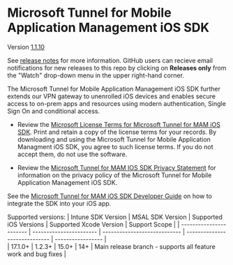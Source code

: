 # Microsoft Tunnel for Mobile Application Management iOS SDK 

Version [1.1.10](https://github.com/microsoftconnect/ms-intune-tunnel-sdk-ios/releases/tag/1.1.10)

See [release notes](https://github.com/microsoftconnect/ms-intune-tunnel-sdk-ios/releases) for more information. GitHub users can recieve email notifications for new releases to this repo by clicking on **Releases only** from the "Watch" drop-down menu in the upper right-hand corner.

The Microsoft Tunnel for Mobile Application Management iOS SDK further extends our VPN gateway to unenrolled iOS devices and enables secure access to on-prem apps and resources using modern authentication, Single Sign On and conditional access. 

- Review the [Microsoft License Terms for Microsoft Tunnel for MAM iOS SDK](https://github.com/msintuneappsdk/ms-intune-tunnel-sdk-ios/blob/main/Microsoft%20License%20Terms%20Tunnel%20for%20Mobile%20Application%20Management%20iOS%20SDK.pdf). Print and retain a copy of the license terms for your records. By downloading and using the Microsoft Tunnel for Mobile Application Managment iOS SDK, you agree to such license terms. If you do not accept them, do not use the software.

- Review the [Microsoft Tunnel for MAM IOS SDK Privacy Statement](https://github.com/msintuneappsdk/ms-intune-tunnel-sdk-ios/blob/main/MAM-Tunnel-Privacy-Doc.pdf) for information on the privacy policy of the Microsoft Tunnel for Mobile Application Management iOS SDK.

See the [Microsoft Tunnel for MAM iOS SDK Developer Guide](https://aka.ms/tunnelformamdeveloperguide) on how to integrate the SDK into your iOS app.

Supported versions:
| Intune SDK Version  | MSAL SDK Version  | Supported iOS Versions  | Supported Xcode Version | Support Scope |
| ----------------------- | ----------------------- | ---------------------------- | -----------------------------  | ----------------- |                         
| 17.1.0+                     | 1.2.3+              | 15.0+                               | 14+                                       | Main release branch - supports all feature work and bug fixes |
